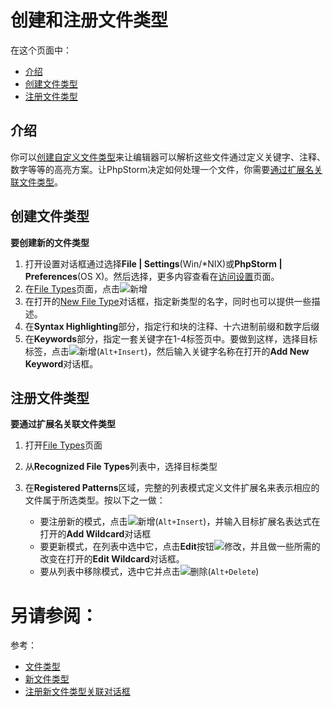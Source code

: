 # 创建和注册文件类型


在这个页面中：

* [介绍](#介绍)
* [创建文件类型](#创建文件类型)
* [注册文件类型](#注册文件类型)


## <span id='介绍'>介绍</span>

你可以[创建自定义文件类型](#创建文件类型)来让编辑器可以解析这些文件通过定义关键字、注释、数字等等的高亮方案。让PhpStorm决定如何处理一个文件，你需要[通过扩展名关联文件类型](#要通过扩展名关联文件类型)。


## <span id='创建文件类型'>创建文件类型</span>

**要创建新的文件类型**

1. 打开设置对话框通过选择**File | Settings**(Win/\*NIX)或**PhpStorm | Preferences**(OS X)。然后选择，更多内容查看在[访问设置](/如何使用/常规指南/配置项目和IDE设置/访问设置.md)页面。
2. 在[File Types](/参考/设置参数对话框/编辑器/文件类型/README.md)页面，点击![新增](http://image.jellychen.cn/uploads/2016/11/new.png)
3. 在打开的[New File Type](/参考/设置参数对话框/编辑器/文件类型/新文件类型.md)对话框，指定新类型的名字，同时也可以提供一些描述。
4. 在**Syntax Highlighting**部分，指定行和块的注释、十六进制前缀和数字后缀
5. 在**Keywords**部分，指定一套关键字在1-4标签页中。要做到这样，选择目标标签，点击![新增](http://image.jellychen.cn/uploads/2016/11/new.png)(`Alt+Insert`)，然后输入关键字名称在打开的**Add New Keyword**对话框。


## <span id='注册文件类型'>注册文件类型</span>

**<span id='要通过扩展名关联文件类型'>要通过扩展名关联文件类型</span>**

1. 打开[File Types](/参考/设置参数对话框/编辑器/文件类型/README.md)页面
2. 从**Recognized File Types**列表中，选择目标类型
3. 在**Registered Patterns**区域，完整的列表模式定义文件扩展名来表示相应的文件属于所选类型。按以下之一做：
    
    * 要注册新的模式，点击![新增](http://image.jellychen.cn/uploads/2016/11/new.png)(`Alt+Insert`)，并输入目标扩展名表达式在打开的**Add Wildcard**对话框
    * 要更新模式，在列表中选中它，点击**Edit**按钮![修改](http://image.jellychen.cn/uploads/2016/11/editFlexLibraryNew.png)，并且做一些所需的改变在打开的**Edit Wildcard**对话框。
    * 要从列表中移除模式，选中它并点击![删除](http://image.jellychen.cn/uploads/2016/11/delete.png)(`Alt+Delete`)
    



# 另请参阅：

参考：

* [文件类型](/参考/设置参数对话框/编辑器/文件类型/README.md)
* [新文件类型](/参考/设置参数对话框/编辑器/文件类型/新文件类型.md)
* [注册新文件类型关联对话框](/参考/对话框/注册新文件类型关联对话框.md)

